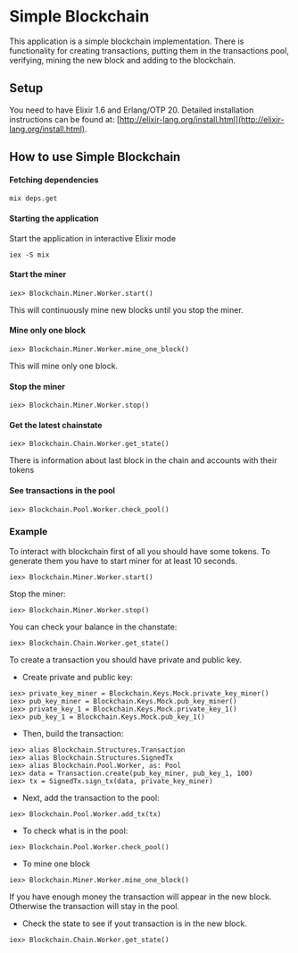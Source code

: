 # Simple Blockchain

This application is a simple blockchain implementation. There is functionality for creating transactions, putting them in the transactions pool, verifying, mining the new block and adding to the blockchain.

## Setup

You need to have Elixir 1.6 and Erlang/OTP 20. Detailed installation instructions can be found at: [http://elixir-lang.org/install.html](http://elixir-lang.org/install.html).

## How to use Simple Blockchain

#### **Fetching dependencies**
```
mix deps.get
```

#### **Starting the application**
Start the application in interactive Elixir mode

```
iex -S mix
```

#### **Start the miner**
```
iex> Blockchain.Miner.Worker.start()
```

This will continuously mine new blocks until you stop the miner.

#### **Mine only one block**
```
iex> Blockchain.Miner.Worker.mine_one_block()
```

This will mine only one block.

#### **Stop the miner**
```
iex> Blockchain.Miner.Worker.stop()
```

#### **Get the latest chainstate**
```
iex> Blockchain.Chain.Worker.get_state()
```

There is information about last block in the chain and accounts with their tokens

#### **See transactions in the pool**
```
iex> Blockchain.Pool.Worker.check_pool()
```

### Example

To interact with blockchain first of all you should have some tokens. 
To generate them you have to start miner for at least 10 seconds.

```
iex> Blockchain.Miner.Worker.start()
```

Stop the miner:

```
iex> Blockchain.Miner.Worker.stop()
```

You can check your balance in the chanstate:

```
iex> Blockchain.Chain.Worker.get_state()
```

To create a transaction you should have private and public key.
- Create private and public key:


```
iex> private_key_miner = Blockchain.Keys.Mock.private_key_miner()
iex> pub_key_miner = Blockchain.Keys.Mock.pub_key_miner()
iex> private_key_1 = Blockchain.Keys.Mock.private_key_1()
iex> pub_key_1 = Blockchain.Keys.Mock.pub_key_1()
```


- Then, build the transaction:

```
iex> alias Blockchain.Structures.Transaction
iex> alias Blockchain.Structures.SignedTx
iex> alias Blockchain.Pool.Worker, as: Pool
iex> data = Transaction.create(pub_key_miner, pub_key_1, 100)
iex> tx = SignedTx.sign_tx(data, private_key_miner)
```

- Next, add the transaction to the pool: 


```
iex> Blockchain.Pool.Worker.add_tx(tx)
```

- To check what is in the pool:


```
iex> Blockchain.Pool.Worker.check_pool()
```

- To mine one block


```
iex> Blockchain.Miner.Worker.mine_one_block()
```

If you have enough money the transaction will appear in the new block.
Otherwise the transaction will stay in the pool.

- Check the state to see if yout transaction is in the new block. 

```
iex> Blockchain.Chain.Worker.get_state()
```








